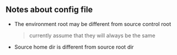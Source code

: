 ## Notes about config file

- The environment root may be different from source control root
  > currently assume that they will always be the same

- Source home dir is different from source root dir
